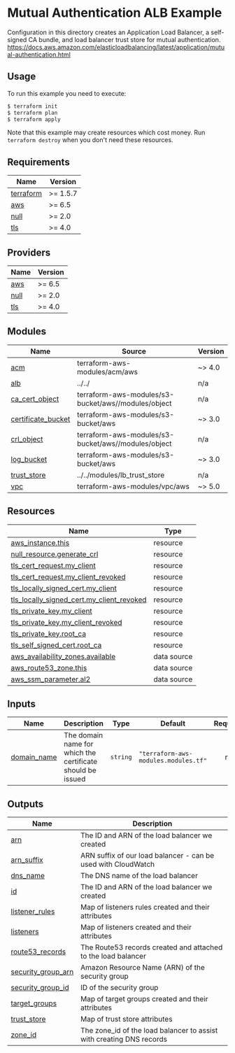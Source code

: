 # Mutual Authentication ALB Example

Configuration in this directory creates an Application Load Balancer, a self-signed CA bundle, and load balancer trust store for mutual authentication.
https://docs.aws.amazon.com/elasticloadbalancing/latest/application/mutual-authentication.html

## Usage

To run this example you need to execute:

```bash
$ terraform init
$ terraform plan
$ terraform apply
```

Note that this example may create resources which cost money. Run `terraform destroy` when you don't need these resources.

<!-- BEGIN_TF_DOCS -->
## Requirements

| Name | Version |
|------|---------|
| <a name="requirement_terraform"></a> [terraform](#requirement\_terraform) | >= 1.5.7 |
| <a name="requirement_aws"></a> [aws](#requirement\_aws) | >= 6.5 |
| <a name="requirement_null"></a> [null](#requirement\_null) | >= 2.0 |
| <a name="requirement_tls"></a> [tls](#requirement\_tls) | >= 4.0 |

## Providers

| Name | Version |
|------|---------|
| <a name="provider_aws"></a> [aws](#provider\_aws) | >= 6.5 |
| <a name="provider_null"></a> [null](#provider\_null) | >= 2.0 |
| <a name="provider_tls"></a> [tls](#provider\_tls) | >= 4.0 |

## Modules

| Name | Source | Version |
|------|--------|---------|
| <a name="module_acm"></a> [acm](#module\_acm) | terraform-aws-modules/acm/aws | ~> 4.0 |
| <a name="module_alb"></a> [alb](#module\_alb) | ../../ | n/a |
| <a name="module_ca_cert_object"></a> [ca\_cert\_object](#module\_ca\_cert\_object) | terraform-aws-modules/s3-bucket/aws//modules/object | n/a |
| <a name="module_certificate_bucket"></a> [certificate\_bucket](#module\_certificate\_bucket) | terraform-aws-modules/s3-bucket/aws | ~> 3.0 |
| <a name="module_crl_object"></a> [crl\_object](#module\_crl\_object) | terraform-aws-modules/s3-bucket/aws//modules/object | n/a |
| <a name="module_log_bucket"></a> [log\_bucket](#module\_log\_bucket) | terraform-aws-modules/s3-bucket/aws | ~> 3.0 |
| <a name="module_trust_store"></a> [trust\_store](#module\_trust\_store) | ../../modules/lb_trust_store | n/a |
| <a name="module_vpc"></a> [vpc](#module\_vpc) | terraform-aws-modules/vpc/aws | ~> 5.0 |

## Resources

| Name | Type |
|------|------|
| [aws_instance.this](https://registry.terraform.io/providers/hashicorp/aws/latest/docs/resources/instance) | resource |
| [null_resource.generate_crl](https://registry.terraform.io/providers/hashicorp/null/latest/docs/resources/resource) | resource |
| [tls_cert_request.my_client](https://registry.terraform.io/providers/hashicorp/tls/latest/docs/resources/cert_request) | resource |
| [tls_cert_request.my_client_revoked](https://registry.terraform.io/providers/hashicorp/tls/latest/docs/resources/cert_request) | resource |
| [tls_locally_signed_cert.my_client](https://registry.terraform.io/providers/hashicorp/tls/latest/docs/resources/locally_signed_cert) | resource |
| [tls_locally_signed_cert.my_client_revoked](https://registry.terraform.io/providers/hashicorp/tls/latest/docs/resources/locally_signed_cert) | resource |
| [tls_private_key.my_client](https://registry.terraform.io/providers/hashicorp/tls/latest/docs/resources/private_key) | resource |
| [tls_private_key.my_client_revoked](https://registry.terraform.io/providers/hashicorp/tls/latest/docs/resources/private_key) | resource |
| [tls_private_key.root_ca](https://registry.terraform.io/providers/hashicorp/tls/latest/docs/resources/private_key) | resource |
| [tls_self_signed_cert.root_ca](https://registry.terraform.io/providers/hashicorp/tls/latest/docs/resources/self_signed_cert) | resource |
| [aws_availability_zones.available](https://registry.terraform.io/providers/hashicorp/aws/latest/docs/data-sources/availability_zones) | data source |
| [aws_route53_zone.this](https://registry.terraform.io/providers/hashicorp/aws/latest/docs/data-sources/route53_zone) | data source |
| [aws_ssm_parameter.al2](https://registry.terraform.io/providers/hashicorp/aws/latest/docs/data-sources/ssm_parameter) | data source |

## Inputs

| Name | Description | Type | Default | Required |
|------|-------------|------|---------|:--------:|
| <a name="input_domain_name"></a> [domain\_name](#input\_domain\_name) | The domain name for which the certificate should be issued | `string` | `"terraform-aws-modules.modules.tf"` | no |

## Outputs

| Name | Description |
|------|-------------|
| <a name="output_arn"></a> [arn](#output\_arn) | The ID and ARN of the load balancer we created |
| <a name="output_arn_suffix"></a> [arn\_suffix](#output\_arn\_suffix) | ARN suffix of our load balancer - can be used with CloudWatch |
| <a name="output_dns_name"></a> [dns\_name](#output\_dns\_name) | The DNS name of the load balancer |
| <a name="output_id"></a> [id](#output\_id) | The ID and ARN of the load balancer we created |
| <a name="output_listener_rules"></a> [listener\_rules](#output\_listener\_rules) | Map of listeners rules created and their attributes |
| <a name="output_listeners"></a> [listeners](#output\_listeners) | Map of listeners created and their attributes |
| <a name="output_route53_records"></a> [route53\_records](#output\_route53\_records) | The Route53 records created and attached to the load balancer |
| <a name="output_security_group_arn"></a> [security\_group\_arn](#output\_security\_group\_arn) | Amazon Resource Name (ARN) of the security group |
| <a name="output_security_group_id"></a> [security\_group\_id](#output\_security\_group\_id) | ID of the security group |
| <a name="output_target_groups"></a> [target\_groups](#output\_target\_groups) | Map of target groups created and their attributes |
| <a name="output_trust_store"></a> [trust\_store](#output\_trust\_store) | Map of trust store attributes |
| <a name="output_zone_id"></a> [zone\_id](#output\_zone\_id) | The zone\_id of the load balancer to assist with creating DNS records |
<!-- END_TF_DOCS -->
